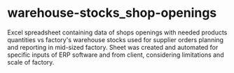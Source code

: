 # warehouse-stocks_shop-openings
Excel spreadsheet containing data of shops openings with needed products quantities vs factory's warehouse stocks used for supplier orders planning and reporting in mid-sized factory. Sheet was created and automated for specific inputs of ERP software and from client, considering limitations and scale of factory.
